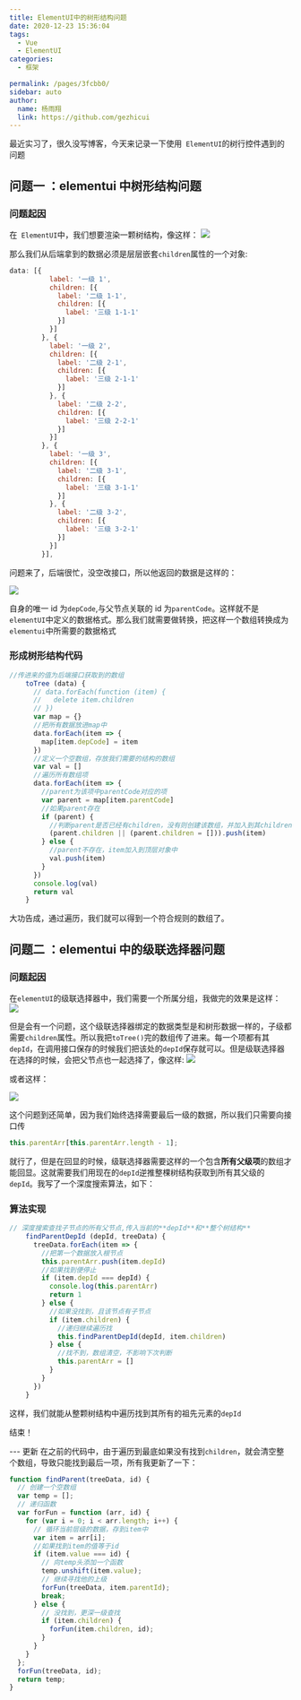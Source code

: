 ```yaml
---
title: ElementUI中的树形结构问题
date: 2020-12-23 15:36:04
tags:
  - Vue
  - ElementUI
categories:
  - 框架

permalink: /pages/3fcbb0/
sidebar: auto
author:
  name: 杨雨翔
  link: https://github.com/gezhicui
---
```


最近实习了，很久没写博客，今天来记录一下使用` ElementUI`的树行控件遇到的问题

## 问题一 ：elementui 中树形结构问题

### 问题起因

在` ElementUI`中，我们想要渲染一颗树结构，像这样：
![](https://yangblogimg.oss-cn-hangzhou.aliyuncs.com/blogImg/树形控件.png)

那么我们从后端拿到的数据必须是层层嵌套`children`属性的一个对象:

```js
data: [{
          label: '一级 1',
          children: [{
            label: '二级 1-1',
            children: [{
              label: '三级 1-1-1'
            }]
          }]
        }, {
          label: '一级 2',
          children: [{
            label: '二级 2-1',
            children: [{
              label: '三级 2-1-1'
            }]
          }, {
            label: '二级 2-2',
            children: [{
              label: '三级 2-2-1'
            }]
          }]
        }, {
          label: '一级 3',
          children: [{
            label: '二级 3-1',
            children: [{
              label: '三级 3-1-1'
            }]
          }, {
            label: '二级 3-2',
            children: [{
              label: '三级 3-2-1'
            }]
          }]
        }],
```

问题来了，后端很忙，没空改接口，所以他返回的数据是这样的：

![](https://yangblogimg.oss-cn-hangzhou.aliyuncs.com/blogImg/接口传值.png)

自身的唯一 id 为`depCode`,与父节点关联的 id 为`parentCode`。这样就不是`elementUI`中定义的数据格式。那么我们就需要做转换，把这样一个数组转换成为`elementui`中所需要的数据格式

### 形成树形结构代码

```js
//传进来的值为后端接口获取到的数组
    toTree (data) {
      // data.forEach(function (item) {
      //   delete item.children
      // })
      var map = {}
      //把所有数据放进map中
      data.forEach(item => {
        map[item.depCode] = item
      })
      //定义一个空数组，存放我们需要的结构的数组
      var val = []
      //遍历所有数组项
      data.forEach(item => {
        //parent为该项中parentCode对应的项
        var parent = map[item.parentCode]
        //如果parent存在
        if (parent) {
          //判断parent是否已经有children，没有则创建该数组，并加入到其children中
          (parent.children || (parent.children = [])).push(item)
        } else {
          //parent不存在，item加入到顶层对象中
          val.push(item)
        }
      })
      console.log(val)
      return val
    }
```

大功告成，通过遍历，我们就可以得到一个符合规则的数组了。

## 问题二 ：elementui 中的级联选择器问题

### 问题起因

在`elementUI`的级联选择器中，我们需要一个所属分组，我做完的效果是这样：
![](https://yangblogimg.oss-cn-hangzhou.aliyuncs.com/blogImg/级联选择器完成样式.png)

但是会有一个问题，这个级联选择器绑定的数据类型是和树形数据一样的，子级都需要`children`属性。所以我把`toTree()`完的数组传了进来。每一个项都有其`depId`，在调用接口保存的时候我们把该处的`depId`保存就可以。但是级联选择器在选择的时候，会把父节点也一起选择了，像这样:
![](https://yangblogimg.oss-cn-hangzhou.aliyuncs.com/blogImg/二级级联选择器.png)

或者这样：

![](https://yangblogimg.oss-cn-hangzhou.aliyuncs.com/blogImg/级联选择器三级.png)

这个问题到还简单，因为我们始终选择需要最后一级的数据，所以我们只需要向接口传

```js
this.parentArr[this.parentArr.length - 1];
```

就行了，但是在回显的时候，级联选择器需要这样的一个包含**所有父级项**的数组才能回显。这就需要我们用现在的`depId`逆推整棵树结构获取到所有其父级的`depId`。我写了一个深度搜索算法，如下：

### 算法实现

```js
// 深度搜索查找子节点的所有父节点,传入当前的**depId**和**整个树结构**
    findParentDepId (depId, treeData) {
      treeData.forEach(item => {
        //把第一个数据放入根节点
        this.parentArr.push(item.depId)
        //如果找到便停止
        if (item.depId === depId) {
          console.log(this.parentArr)
          return 1
        } else {
          //如果没找到，且该节点有子节点
          if (item.children) {
            //递归继续遍历找
            this.findParentDepId(depId, item.children)
          } else {
            //找不到，数组清空，不影响下次判断
            this.parentArr = []
          }
        }
      })
    }
```

这样，我们就能从整颗树结构中遍历找到其所有的祖先元素的`depId`

结束！

--- 更新
在之前的代码中，由于遍历到最底如果没有找到`children`，就会清空整个数组，导致只能找到最后一项，所有我更新了一下：

```js
function findParent(treeData, id) {
  // 创建一个空数组
  var temp = [];
  // 递归函数
  var forFun = function (arr, id) {
    for (var i = 0; i < arr.length; i++) {
      // 循环当前层级的数据，存到item中
      var item = arr[i];
      //如果找到item的值等于id
      if (item.value === id) {
        // 向temp头添加一个函数
        temp.unshift(item.value);
        // 继续寻找他的上级
        forFun(treeData, item.parentId);
        break;
      } else {
        // 没找到，更深一级查找
        if (item.children) {
          forFun(item.children, id);
        }
      }
    }
  };
  forFun(treeData, id);
  return temp;
}
```
